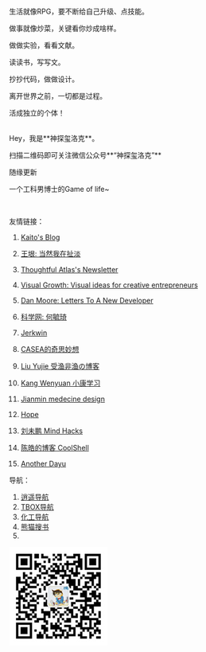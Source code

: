 

<br>

生活就像RPG，要不断给自己升级、点技能。

做事就像炒菜，关键看你炒成啥样。

做做实验，看看文献。

读读书，写写文。

抄抄代码，做做设计。

离开世界之前，一切都是过程。

活成独立的个体！

<br>
Hey，我是**神探玺洛克**。

扫描二维码即可关注微信公众号**“神探玺洛克”**  

随缘更新

一个工科男博士的Game of life~

<br>

友情链接：
1. [Kaito's Blog](http://kaito-kidd.com/)
1. [王垠: 当然我在扯淡](http://www.yinwang.org/#)
1. [Thoughtful Atlas's Newsletter](https://thoughtfulatlas.substack.com/)
1. [Visual Growth: Visual ideas for creative entrepreneurs](https://www.getrevue.co/profile/ashlamb?via=twitter-card&client=DesktopWeb&element=publication-card)
1. [Dan Moore: Letters To A New Developer](https://letterstoanewdeveloper.com/)

1. [科学网: 何毓琦](https://blog.sciencenet.cn/home.php?mod=space&uid=1565)

1. [Jerkwin](http://jerkwin.github.io/)
1. [CASEA的奇思妙想](https://www.casea1998.cn/)
1. [Liu Yujie 受渔非渔の博客](https://liuyujie714.com/)
1. [Kang Wenyuan 小康学习](http://kangsgo.com/)
1. [Jianmin medecine design](https://blog.csdn.net/u012325865?viewmode=contents)
1. [Hope](http://howiedlut.top/)
1. [刘未鹏 Mind Hacks](http://mindhacks.cn/)
1. [陈皓的博客 CoolShell](https://coolshell.cn/)
1. [Another Dayu](https://anotherdayu.com/)

导航：
1. [逍遥导航](https://nav.6rv.cn/#term-3)
1. [TBOX导航](https://www.tboxn.com/#term-13)
1. [化工导航](https://www.hg-dh.com/)
1. [熊猫搜书](https://xmsoushu.com/#/)
1. []()

![](/img/qrcode_wechat.jpg)
